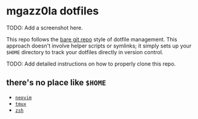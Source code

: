 # mgazz0la dotfiles

TODO: Add a screenshot here.

This repo follows the [bare git repo](https://www.atlassian.com/git/tutorials/dotfiles) style of dotfile management. This approach
doesn't involve helper scripts or symlinks; it simply sets up your `$HOME`
directory to track your dotfiles directly in version control.

TODO: Add detailed instructions on how to properly clone this repo.

## there's no place like `$HOME`

- [`neovim`](.config/nvim)
- [`tmux`](.config/tmux)
- [`zsh`](.config/zsh)

